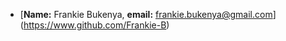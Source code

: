 

- [**Name:** Frankie Bukenya, **email:** frankie.bukenya@gmail.com] (https://www.github.com/Frankie-B)


